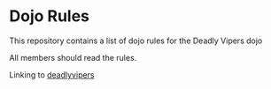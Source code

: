 Dojo Rules
==========

This repository contains a list of dojo rules for the Deadly Vipers dojo

All members should read the rules.

Linking to [deadlyvipers](https://github.com/deadlyvipers)
